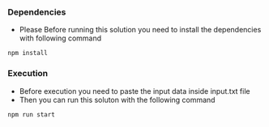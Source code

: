 ### Dependencies
- Please Before running this solution you need to install the dependencies with following command

```
npm install
```

### Execution

- Before execution you need to paste the input data inside input.txt file
- Then you can run this soluton with the following command

```
npm run start
```
